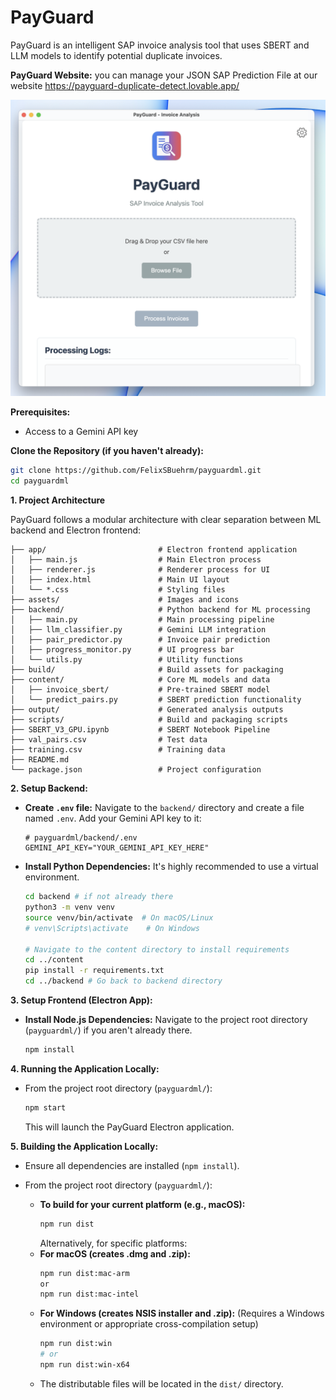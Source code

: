 # PayGuard

PayGuard is an intelligent SAP invoice analysis tool that uses SBERT and LLM models to identify potential duplicate invoices.

**PayGuard Website:** you can manage your JSON SAP Prediction File at our website https://payguard-duplicate-detect.lovable.app/


<p align="center">
  <img src="assets/app_image.png" alt="App Image">
</p>


**Prerequisites:**

*   Access to a Gemini API key

**Clone the Repository (if you haven't already):**

```bash
git clone https://github.com/FelixSBuehrm/payguardml.git
cd payguardml
```

**1. Project Architecture**

PayGuard follows a modular architecture with clear separation between ML backend and Electron frontend:

```
├── app/                         # Electron frontend application
│   ├── main.js                  # Main Electron process
│   ├── renderer.js              # Renderer process for UI
│   ├── index.html               # Main UI layout
│   └── *.css                    # Styling files
├── assets/                      # Images and icons
├── backend/                     # Python backend for ML processing
│   ├── main.py                  # Main processing pipeline
│   ├── llm_classifier.py        # Gemini LLM integration
│   ├── pair_predictor.py        # Invoice pair prediction
│   ├── progress_monitor.py      # UI progress bar
│   └── utils.py                 # Utility functions
├── build/                       # Build assets for packaging
├── content/                     # Core ML models and data
│   ├── invoice_sbert/           # Pre-trained SBERT model
│   └── predict_pairs.py         # SBERT prediction functionality
├── output/                      # Generated analysis outputs
├── scripts/                     # Build and packaging scripts
├── SBERT_V3_GPU.ipynb           # SBERT Notebook Pipeline
├── val_pairs.csv                # Test data
├── training.csv                 # Training data
├── README.md
└── package.json                 # Project configuration
```

**2. Setup Backend:**

*   **Create `.env` file:**
    Navigate to the `backend/` directory and create a file named `.env`. Add your Gemini API key to it:
    ```
    # payguardml/backend/.env
    GEMINI_API_KEY="YOUR_GEMINI_API_KEY_HERE"
    ```
*   **Install Python Dependencies:**
    It's highly recommended to use a virtual environment.
    ```bash
    cd backend # if not already there
    python3 -m venv venv
    source venv/bin/activate  # On macOS/Linux
    # venv\Scripts\activate    # On Windows

    # Navigate to the content directory to install requirements
    cd ../content
    pip install -r requirements.txt
    cd ../backend # Go back to backend directory
    ```

**3. Setup Frontend (Electron App):**

*   **Install Node.js Dependencies:**
    Navigate to the project root directory (`payguardml/`) if you aren't already there.
    ```bash
    npm install
    ```

**4. Running the Application Locally:**

*   From the project root directory (`payguardml/`):
    ```bash
    npm start
    ```
    This will launch the PayGuard Electron application.

**5. Building the Application Locally:**

*   Ensure all dependencies are installed (`npm install`).
*   From the project root directory (`payguardml/`):

    *   **To build for your current platform (e.g., macOS):**
        ```bash
        npm run dist
        ```
        Alternatively, for specific platforms:
    *   **For macOS (creates .dmg and .zip):**
        ```bash
        npm run dist:mac-arm
        or 
        npm run dist:mac-intel
        ```
    *   **For Windows (creates NSIS installer and .zip):**
        (Requires a Windows environment or appropriate cross-compilation setup)
        ```bash
        npm run dist:win
        # or
        npm run dist:win-x64
        ```
    *   The distributable files will be located in the `dist/` directory.
